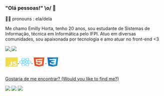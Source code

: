 ### "Olá pessoas!" \o/ 👋


👩‍🦰 pronouns : ela/dela

Me chamo Emilly Horta, tenho 20 anos, sou estudante de Sistemas de Informação, técnica em Informática pelo IFPI.
Atuo em diversas comunidades, sou apaixonada por tecnologia e amo atuar no front-end <3

 <div>
  <a href="https://github.com/Emilly-horta">
  <img height="180em" src="https://github-readme-stats.vercel.app/api?username=Emilly-horta&show_icons=true&theme=dracula&include_all_commits=true&count_private=true"/>
  <img height="180em" src="https://github-readme-stats.vercel.app/api/top-langs/?username=Emilly-horta&layout=compact&langs_count=7&theme=dracula"/>
</div>
<div style="display: inline_block"><br>
  <img align="center" alt="Emilly-Js" height="30" width="40" src="https://raw.githubusercontent.com/devicons/devicon/master/icons/javascript/javascript-plain.svg">
  <img align="center" alt="Emilly-React" height="30" width="40" src="https://raw.githubusercontent.com/devicons/devicon/master/icons/react/react-original.svg">
  <img align="center" alt="Emilly-HTML" height="30" width="40" src="https://raw.githubusercontent.com/devicons/devicon/master/icons/html5/html5-original.svg">
  <img align="center" alt="Emilly-CSS" height="30" width="40" src="https://raw.githubusercontent.com/devicons/devicon/master/icons/css3/css3-original.svg">
</div>
  
  ##
 
 Gostaria de me encontrar? (Would you like to find me?)
 
<div> 
  <a href="https://instagram.com/euemillyhorta" target="_blank"><img src="https://img.shields.io/badge/-Instagram-%23E4405F?style=for-the-badge&logo=instagram&logoColor=white" target="_blank"></a>
  <a href = "mailto:millyphb@gmail.com"><img src="https://img.shields.io/badge/-Gmail-%23333?style=for-the-badge&logo=gmail&logoColor=white" target="_blank"></a>
  <a href="https://www.linkedin.com/in/emillyhortadev" target="_blank"><img src="https://img.shields.io/badge/-LinkedIn-%230077B5?style=for-the-badge&logo=linkedin&logoColor=white" target="_blank"></a> 

 
 
 </div>
